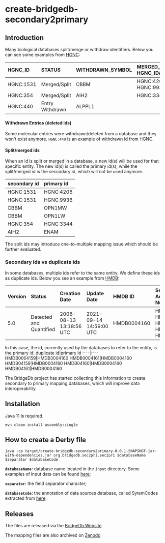 # create-bridgedb-secondary2primary
Introduction
--------
Many biological databases split/merge or withdraw identifiers. 
Below you can see some examples from [HGNC](http://ftp.ebi.ac.uk/pub/databases/genenames/hgnc/tsv/withdrawn.txt):

HGNC_ID|STATUS|WITHDRAWN_SYMBOL|MERGED_INTO_REPORT(S) (i.e HGNC_ID/SYMBOL/STATUS)
:---|:---|:---|:--- 
HGNC:1531|Merged/Split|CBBM|HGNC:4206/OPN1MW/Approved, HGNC:9936/OPN1LW/Approved
HGNC:354|Merged/Split|AIH2|HGNC:3344/ENAM/Approved
HGNC:440|Entry Withdrawn|ALPPL1| 

#### Withdrawn Entries (deleted ids)
Some molecular entries were withdrawn/deleted from a database and they won't exist anymore. `HGNC:440` is an example of withdrawn id from HGNC.

#### Split/merged ids
When an id is split or merged in a database, a new id(s) will be used for that specific entity. The new id(s) is called the primary id(s), while the split/merged id is the secondary id, which will not be used anymore.

secondary id|primary id
:---|:---
HGNC:1531|HGNC:4206
HGNC:1531|HGNC:9936
CBBM|OPN1MW
CBBM|OPN1LW
HGNC:354|HGNC:3344
AIH2|ENAM

The split ids may introduce one-to-multiple mapping issue which should be further evaluated.

### Secondary ids vs duplicate ids
In some databases, multiple ids refer to the same entity. We define these ids as duplicate ids. Below you see an example from [HMDB](https://hmdb.ca/metabolites/HMDB0004160):


Version|Status|Creation Date|Update Date|HMDB ID|Secondary Accession Numbers
:---|:---|:---|:---|:---|:---
5.0|Detected and Quantified|2006-08-13 13:18:56 UTC|2021-09-14 14:59:00 UTC|HMDB0004160|HMDB0004159, HMDB0004161, HMDB04159, HMDB04160, HMDB04161

In this case, the id, currently used by the databases to refer to the entity, is the primary id.
duplicate id|primary id
:---|:---
HMDB0004159|HMDB0004160
HMDB0004161|HMDB0004160
HMDB04159|HMDB0004160
HMDB04160|HMDB0004160
HMDB04161|HMDB0004160

The BridgeDb project has started collecting this information to create secondary to primary mapping databases, which will improve data interoperability.


Installation
--------
Java 11 is required.

```shell
mvn clean install assembly:single
```

How to create a Derby file
--------

```shell
java -cp target/create-bridgedb-secondary2primary-0.0.1-SNAPSHOT-jar-with-dependencies.jar org.bridgedb.sec2pri.sec2pri $databaseName $separator $databaseCode
```

**`databaseName`:** database name located in the `input` directory. Some examples of input data can be found [here](input/README.md);

**`separator`:** the field separator character;

**`databaseCode`:** the annotation of data sources database, called SytemCodes extracted from [here](https://bridgedb.github.io/pages/system-codes.html).

Releases
--------

The files are released via the [BridgeDb Website](https://bridgedb.github.io/data/gene_database/)

The mapping files are also archived on [Zenodo]()


